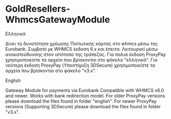 # GoldResellers-WhmcsGatewayModule
Ελληνικά

Δίνει τη δυνατότητα χρέωσης Πιστωτικής κάρτας στο whmcs μέσω της Eurobank. 
Συμβατό με WHMCS έκδοση 6.x και έπειτα.
Λειτουργεί μέσω ανακατεύθυνσης στον ιστότοπο της τράπεζας.
Για παλιά έκδοση ProxyPay χρησιμοποιείστε τα αρχεία που βρίσκονται στο φάκελο "ελληνικά".
Για νεότερη έκδοση ProxyPay (Υποστήριξη 3DSecure) χρησιμοποιείστε τα αρχεία που βρίσκονται στο φάκελο "v3.x".

English

Gateway Module for payments via Eurobank
Compatible with WHMCS v6.0 and newer.
Works with bank redirection model.
For older ProxyPay versions please download the files found in folder "english".
For newer ProxyPay versions (Supporting 3DSecure) please download the files found in folder "v3.x".